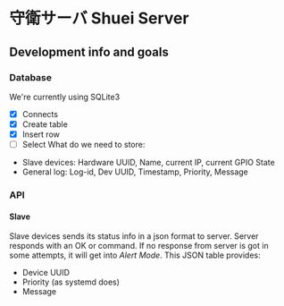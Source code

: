 # 守衛サーバ Shuei Server

## Development info and goals
### Database
We're currently using SQLite3
- [x] Connects
- [x] Create table
- [x] Insert row
- [ ] Select
What do we need to store:
* Slave devices: Hardware UUID, Name, current IP, current GPIO State
* General log: Log-id, Dev UUID, Timestamp, Priority, Message
### API
#### Slave
Slave devices sends its status info in a json format to server. Server responds with an OK or command.
If no response from server is got in some attempts, it will get into _Alert Mode_.
This JSON table provides:
* Device UUID
* Priority (as systemd does)
* Message
